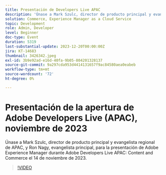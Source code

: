 ```yaml
---
title: Presentación de Developers Live APAC
description: 'Únase a Mark Szulc, director de producto principal y evangelista regional de APAC, y Ron Nagy, evangelista principal, para la presentación de Adobe Experience Manager durante Adobe Developers Live APAC: contenido y Commerce el 14 de noviembre de 2023.'
solution: Commerce, Experience Manager as a Cloud Service
topic: Development
role: Admin, Developer
level: Beginner
doc-type: Event
duration: 5319
last-substantial-update: 2023-12-20T00:00:00Z
jira: KT-14683
thumbnail: 3426342.jpeg
exl-id: 3b9e92ad-e16d-40fa-9b05-804201328137
source-git-commit: 9a297cda953d4414131657f9ac84580aea0eabeb
workflow-type: tm+mt
source-wordcount: '72'
ht-degree: 0%

---
```


# Presentación de la apertura de Adobe Developers Live (APAC), noviembre de 2023

Únase a Mark Szulc, director de producto principal y evangelista regional de APAC, y Ron Nagy, evangelista principal, para la presentación de Adobe Experience Manager durante Adobe Developers Live APAC: Content and Commerce el 14 de noviembre de 2023.

>[!VIDEO](https://video.tv.adobe.com/v/3426342/?learn=on)
